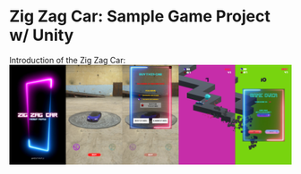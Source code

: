 # Zig Zag Car: Sample Game Project w/ Unity

Introduction of the Zig Zag Car:
[![](https://github.com/mesut-mutlu/zig-zag-car-game/blob/main/zigzaggame_tanitim.jpg?raw=true)](https://github.com/mesut-mutlu/zig-zag-car-game/blob/main/zigzaggame_tanitim.jpg?raw=true)
